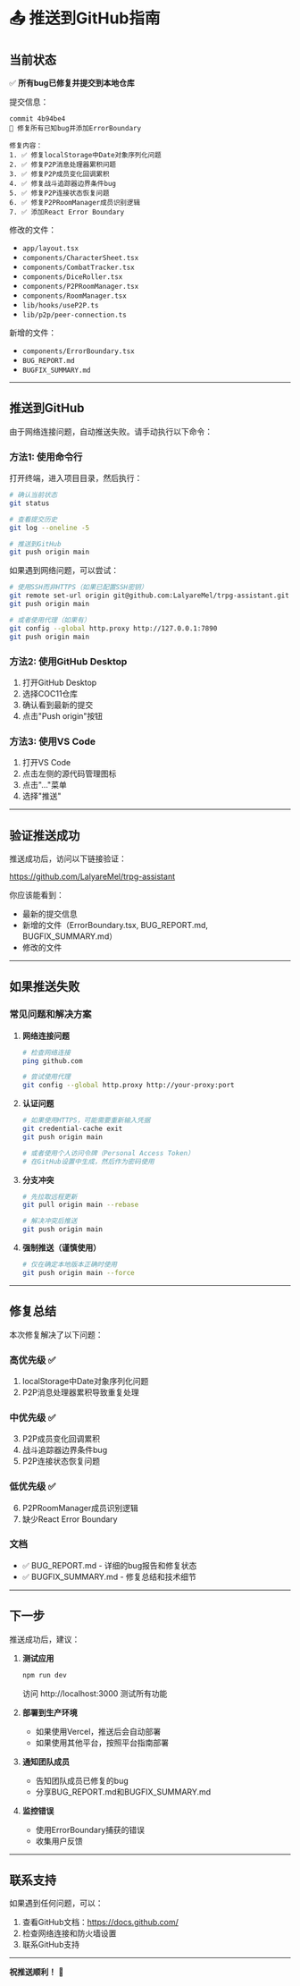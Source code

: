 # 📤 推送到GitHub指南

## 当前状态

✅ **所有bug已修复并提交到本地仓库**

提交信息：
```
commit 4b94be4
🐛 修复所有已知bug并添加ErrorBoundary

修复内容：
1. ✅ 修复localStorage中Date对象序列化问题
2. ✅ 修复P2P消息处理器累积问题
3. ✅ 修复P2P成员变化回调累积
4. ✅ 修复战斗追踪器边界条件bug
5. ✅ 修复P2P连接状态恢复问题
6. ✅ 修复P2PRoomManager成员识别逻辑
7. ✅ 添加React Error Boundary
```

修改的文件：
- `app/layout.tsx`
- `components/CharacterSheet.tsx`
- `components/CombatTracker.tsx`
- `components/DiceRoller.tsx`
- `components/P2PRoomManager.tsx`
- `components/RoomManager.tsx`
- `lib/hooks/useP2P.ts`
- `lib/p2p/peer-connection.ts`

新增的文件：
- `components/ErrorBoundary.tsx`
- `BUG_REPORT.md`
- `BUGFIX_SUMMARY.md`

---

## 推送到GitHub

由于网络连接问题，自动推送失败。请手动执行以下命令：

### 方法1: 使用命令行

打开终端，进入项目目录，然后执行：

```bash
# 确认当前状态
git status

# 查看提交历史
git log --oneline -5

# 推送到GitHub
git push origin main
```

如果遇到网络问题，可以尝试：

```bash
# 使用SSH而非HTTPS（如果已配置SSH密钥）
git remote set-url origin git@github.com:LalyareMel/trpg-assistant.git
git push origin main

# 或者使用代理（如果有）
git config --global http.proxy http://127.0.0.1:7890
git push origin main
```

### 方法2: 使用GitHub Desktop

1. 打开GitHub Desktop
2. 选择COC11仓库
3. 确认看到最新的提交
4. 点击"Push origin"按钮

### 方法3: 使用VS Code

1. 打开VS Code
2. 点击左侧的源代码管理图标
3. 点击"..."菜单
4. 选择"推送"

---

## 验证推送成功

推送成功后，访问以下链接验证：

https://github.com/LalyareMel/trpg-assistant

你应该能看到：
- 最新的提交信息
- 新增的文件（ErrorBoundary.tsx, BUG_REPORT.md, BUGFIX_SUMMARY.md）
- 修改的文件

---

## 如果推送失败

### 常见问题和解决方案

1. **网络连接问题**
   ```bash
   # 检查网络连接
   ping github.com
   
   # 尝试使用代理
   git config --global http.proxy http://your-proxy:port
   ```

2. **认证问题**
   ```bash
   # 如果使用HTTPS，可能需要重新输入凭据
   git credential-cache exit
   git push origin main
   
   # 或者使用个人访问令牌（Personal Access Token）
   # 在GitHub设置中生成，然后作为密码使用
   ```

3. **分支冲突**
   ```bash
   # 先拉取远程更新
   git pull origin main --rebase
   
   # 解决冲突后推送
   git push origin main
   ```

4. **强制推送（谨慎使用）**
   ```bash
   # 仅在确定本地版本正确时使用
   git push origin main --force
   ```

---

## 修复总结

本次修复解决了以下问题：

### 高优先级 ✅
1. localStorage中Date对象序列化问题
2. P2P消息处理器累积导致重复处理

### 中优先级 ✅
3. P2P成员变化回调累积
4. 战斗追踪器边界条件bug
5. P2P连接状态恢复问题

### 低优先级 ✅
6. P2PRoomManager成员识别逻辑
7. 缺少React Error Boundary

### 文档
- ✅ BUG_REPORT.md - 详细的bug报告和修复状态
- ✅ BUGFIX_SUMMARY.md - 修复总结和技术细节

---

## 下一步

推送成功后，建议：

1. **测试应用**
   ```bash
   npm run dev
   ```
   访问 http://localhost:3000 测试所有功能

2. **部署到生产环境**
   - 如果使用Vercel，推送后会自动部署
   - 如果使用其他平台，按照平台指南部署

3. **通知团队成员**
   - 告知团队成员已修复的bug
   - 分享BUG_REPORT.md和BUGFIX_SUMMARY.md

4. **监控错误**
   - 使用ErrorBoundary捕获的错误
   - 收集用户反馈

---

## 联系支持

如果遇到任何问题，可以：

1. 查看GitHub文档：https://docs.github.com/
2. 检查网络连接和防火墙设置
3. 联系GitHub支持

---

**祝推送顺利！** 🚀

